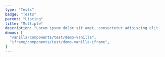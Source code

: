 ```yaml
---
type: "Tests"
badge: "Tests"
parent: "Listing"
title: "Multiple"
description: "Lorem ipsum dolor sit amet, consectetur adipiscing elit. Nunc tempus laoreet leo sit amet iaculis."
demos: [
  "vanilla/components/test/demo-vanilla",
  "iframe/components/test/demo-vanilla-iframe",
]
---
```


